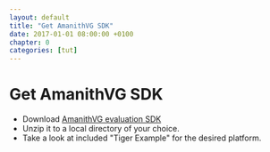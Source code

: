 ```yaml
---
layout: default
title: "Get AmanithVG SDK"
date: 2017-01-01 08:00:00 +0100
chapter: 0
categories: [tut]
---
```


# Get AmanithVG SDK

* Download [AmanithVG evaluation SDK](https://github.com/Mazatech/amanithvg/releases/download/v4.0.0.968/amanithvg_v4_0_0_968_eval.zip)
* Unzip it to a local directory of your choice.
* Take a look at included "Tiger Example" for the desired platform.
